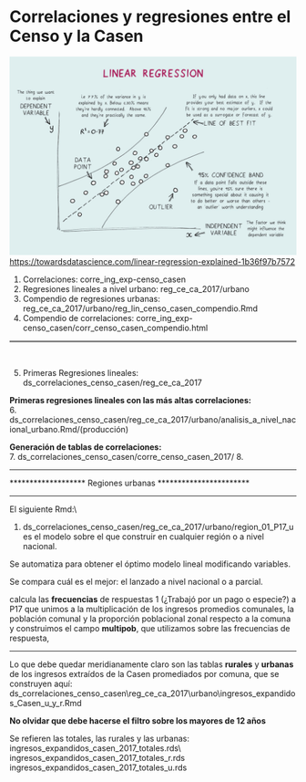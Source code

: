 # Correlaciones y regresiones entre el Censo y la Casen

![title](linear_regresssion.jpeg)
https://towardsdatascience.com/linear-regression-explained-1b36f97b7572

1. Correlaciones: corre_ing_exp-censo_casen 
2. Regresiones lineales a nivel urbano: reg_ce_ca_2017/urbano
3. Compendio de regresiones urbanas: reg_ce_ca_2017/urbano/reg_lin_censo_casen_compendio.Rmd 
4. Compendio de correlaciones: corre_ing_exp-censo_casen/corr_censo_casen_compendio.html

<hr style="height:3px;border-width:1;color:Gray;background-color:Gray">
<br>

5. Primeras Regresiones lineales: ds_correlaciones_censo_casen/reg_ce_ca_2017

**Primeras regresiones lineales con las más altas correlaciones:**\
6. ds_correlaciones_censo_casen/reg_ce_ca_2017/urbano/analisis_a_nivel_nacional_urbano.Rmd/(producción)
   
**Generación de tablas de correlaciones:**\
7. ds_correlaciones_censo_casen/corre_censo_casen_2017/
8. 

************************************************************
******************* Regiones urbanas ***********************
************************************************************
El siguiente Rmd:\

1. ds_correlaciones_censo_casen/reg_ce_ca_2017/urbano/region_01_P17_u es el modelo sobre el que construir en cualquier región o a nivel nacional.

Se automatiza para obtener el óptimo modelo lineal modificando variables. 

Se compara cuál es el mejor: el lanzado a nivel nacional o a parcial.

calcula las **frecuencias** de respuestas 1 (¿Trabajó por un pago o especie?) a P17 que unimos a la multiplicación de los ingresos promedios comunales, la población comunal y la proporción poblacional zonal respecto a la comuna y construimos el campo **multipob**, que utilizamos sobre las frecuencias de respuesta,


************************************************************
Lo que debe quedar meridianamente claro son las tablas **rurales** y **urbanas** de los ingresos extraídos de la Casen promediados por comuna, que se construyen aquí:\
ds_correlaciones_censo_casen\reg_ce_ca_2017\urbano\ingresos_expandidos_Casen_u_y_r.Rmd
    
**No olvidar que debe hacerse el filtro sobre los mayores de 12 años** 

Se refieren las totales, las rurales y las urbanas:\
ingresos_expandidos_casen_2017_totales.rds\       
ingresos_expandidos_casen_2017_totales_r.rds\
ingresos_expandidos_casen_2017_totales_u.rds
